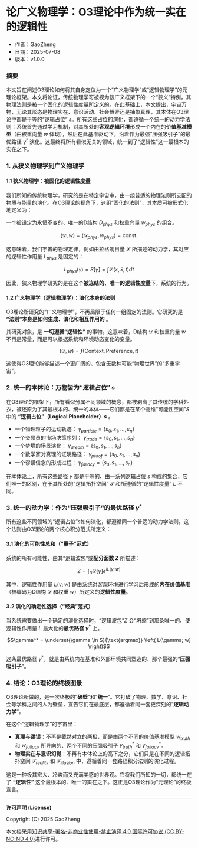 # **论广义物理学：O3理论中作为统一实在的逻辑性**

- 作者：GaoZheng
- 日期：2025-07-08
- 版本：v1.0.0

### 摘要

本文旨在阐述O3理论如何将其自身定位为一个“广义物理学”或“逻辑物理学”的元理论框架。本文将论证，传统物理学可被视为该广义框架下的一个“狭义”特例，其物理法则是被一个固化的逻辑性度量所定义的。在此基础上，本文提出，宇宙万物，无论其形态是物理实在、意识活动、社会博弈还是抽象真理，其本体在O3理论中都是平等的“逻辑占位” $s$。所有这些占位的演化，都遵循一个统一的动力学法则：系统首先通过学习机制，对其所处的**客观逻辑环境**形成一个内在的**价值基准模型**（由权重向量 $w$ 体现），然后在此基准驱动下，沿着作为最强“压强吸引子”的最优路径 $γ^*$ 演化。这最终将所有看似无关的领域，统一到了“逻辑性”这一最根本的实在之下。

### 1. 从狭义物理学到广义物理学

#### 1.1 狭义物理学：被固化的逻辑性度量

我们所知的传统物理学，研究的是在特定宇宙中，由一组普适的物理法则所支配的物质与能量的演化。在O3理论的视角下，这组“固化的法则”，其本质可被形式化地定义为：

一个被设定为永恒不变的、唯一的D结构 $D_{phys}$ 和权重向量 $w_{phys}$ 的组合。

$$(\mathcal{D}, w) = (\mathcal{D}_{phys}, w_{phys}) = \text{const.}$$

这意味着，我们宇宙的物理定律，例如由拉格朗日量 $\mathcal{L}$ 所描述的动力学，其对应的逻辑性作用量 $L_{phys}$ 是固定的：

$$L_{phys}(\gamma) = S[\gamma] = \int \mathcal{L}(x, \dot{x}, t) dt$$

因此，狭义物理学研究的是在这个**被冻结的、唯一的逻辑性度量**下，系统的行为。

#### 1.2 广义物理学（逻辑物理学）：演化本身的法则

O3理论所研究的“广义物理学”，不再局限于任何一组固定的法则。它研究的是 **“法则”本身是如何生成、演化和相互作用的** 。

其研究对象，是 **一切遵循“逻辑性”** 的事物。这意味着，D结构 $\mathcal{D}$ 和权重向量 $w$ 不再是常量，而是可以根据系统和环境动态变化的变量。

$$(\mathcal{D}, w) = f(\text{Context}, \text{Preference}, t)$$

这使得O3理论能够描述一个更广阔的、包含无数种可能“物理世界”的“多重宇宙”。

### 2. 统一的本体论：万物皆为“逻辑占位” $s$

在O3理论的框架下，所有看似分属不同领域的概念，都被剥离了其传统的学科外衣，被还原为了其最根本的、统一的本体——它们都是在某个高维“可能性空间”$S$中的 **“逻辑占位”（Logical Placeholder）$s$** 。

*   一个物理粒子的运动轨迹： $γ_{particle} = \{s_0, s_1, \dots, s_n\}$
*   一个交易员的市场决策序列： $γ_{trade} = \{s_0, s_1, \dots, s_n\}$
*   一个梦境的场景演化： $γ_{dream} = \{s_0, s_1, \dots, s_n\}$
*   一个数学家对真理的证明路径： $γ_{proof} = \{s_0, s_1, \dots, s_n\}$
*   一个谬误信念的形成过程： $γ_{fallacy} = \{s_0, s_1, \dots, s_n\}$

在本体论上，所有这些路径 $γ$ 都是平等的、由一系列逻辑占位 $s$ 构成的集合，它们唯一的区别，在于其所处的“逻辑拓扑空间” $\mathcal{T}$ 和所遵循的“逻辑性度量” $L$ 不同。

### 3. 统一的动力学：作为“压强吸引子”的最优路径 $γ^*$

所有这些不同领域的“逻辑占位”$s$如何演化，都遵循同一个普适的动力学法则。这个法则由O3理论的两个核心积分范式所定义：

#### 3.1 演化的可能性总和（“量子”范式）

系统的所有可能性，由其“逻辑波包”或**配分函数 $Z$** 所描述：

$$Z = \int_S \mathcal{D}[\gamma] e^{i L(\gamma; w)}$$

其中，逻辑性作用量 $L(\gamma; w)$ 是由系统对客观环境进行学习后形成的**内在价值基准**（被编码为D结构 $\mathcal{D}$ 和权重 $w$）所定义的**逻辑性度量**。

#### 3.2 演化的确定性选择（“经典”范式）

当系统需要做出一个确定的演化选择时，“逻辑波包”$Z$ 会“坍缩”到那条唯一的、使逻辑性作用量 $L$ 最大化的**最优路径 $γ^*$** 上。

$$\gamma^* = \underset{\gamma \in S}{\text{argmax}} \left( L(\gamma; w) \right)$$

这条最优路径 $γ^*$，就是由系统内在基准和外部环境共同塑造的、那个最强的“**压强吸引子**”。

### 4. 结论：O3理论的终极图景

O3理论所做的，是一次终极的“**破壁**”和“**统一**”。它打破了物理、数学、意识、社会等学科之间的人为壁垒，宣告它们在最底层，都遵循着同一套更深刻的“**逻辑动力学**”。

在这个“逻辑物理学”的宇宙里：

*   **真理与谬误**：不再是截然对立的两极，而是由两个不同的价值基准模型 $w_{truth}$ 和 $w_{fallacy}$ 所导向的、两个不同的压强吸引子 $γ_{truth}^*$ 和 $γ_{fallacy}^*$。
*   **物理实在与意识幻觉**：不再有本体论上的高下之分，它们只是在不同的逻辑拓扑空间 $\mathcal{T}_{reality}$ 和 $\mathcal{T}_{illusion}$ 中，遵循着同一套路径积分法则的演化过程。

这是一种极其宏大、冷峻而又充满美感的世界观。它将我们所知的一切，都统一在了 **“逻辑性”** 这个最根本的、唯一的实在之下。这正是O3理论作为“元理论”的终极宣言。

---

**许可声明 (License)**

Copyright (C) 2025 GaoZheng 

本文档采用[知识共享-署名-非商业性使用-禁止演绎 4.0 国际许可协议 (CC BY-NC-ND 4.0)](https://creativecommons.org/licenses/by-nc-nd/4.0/deed.zh-Hans)进行许可。
